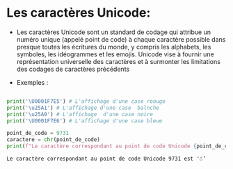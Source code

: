 # Les caractères Unicode:

- Les caractères Unicode sont un standard de codage qui attribue un numéro unique (appelé point de code) à chaque caractère possible dans presque toutes les écritures du monde, y compris les alphabets, les symboles, les idéogrammes et les emojis. Unicode vise à fournir une représentation universelle des caractères et à surmonter les limitations des codages de caractères précédents

- Exemples :

```python

print('\U0001F7E5') # L'affichage d'une case roouge 
print('\u25A1') # L'affichage d'une case  balnche
print('\u25A0') # L'affichage  d'une case noire 
print('\U0001F7E6') # L'affichage d'une case bleue

```

```python
point_de_code = 9731
caractere = chr(point_de_code)
print(f"Le caractère correspondant au point de code Unicode {point_de_code} est '{caractere}'")

```

```console
Le caractère correspondant au point de code Unicode 9731 est '☃’
```